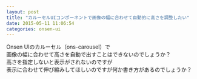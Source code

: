```yaml
---
layout: post
title: "カルーセルUIコンポーネントで画像の幅に合わせて自動的に高さを調整したい"
date: 2015-05-11 11:06:54
categories: onsen-ui
---
```

<p>Onsen UIのカルーセル（ons-carousel）で<br>
画像の幅に合わせて高さを自動で出すことはできないのでしょうか？<br>
高さを指定しないと表示がされないのですが<br>
表示に合わせて伸び縮みしてほしいのですが何か書き方があるのでしょうか？</p>
